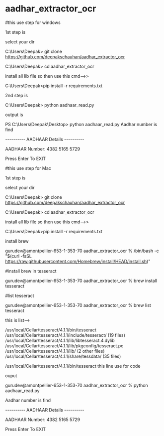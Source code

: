 # aadhar_extractor_ocr
 
 
 #this use step for windows
 
 
1st step is 

select your dir

C:\Users\Deepak> git clone https://github.com/deepakschauhan/aadhar_extractor_ocr

C:\Users\Deepak> cd aadhar_extractor_ocr

install all lib file so then use this cmd-->> 

C:\Users\Deepak>pip install -r requirements.txt

2nd step is 

C:\Users\Deepak> python aadhaar_read.py

output is

PS C:\Users\Deepak\Desktop> python aadhaar_read.py
Aadhar number is find

---------- AADHAAR Details ----------

AADHAAR Number:  4382 5165 5729


Press Enter To EXIT


 #this use step for Mac
 
 1st step is 

select your dir

C:\Users\Deepak> git clone https://github.com/deepakschauhan/aadhar_extractor_ocr

C:\Users\Deepak> cd aadhar_extractor_ocr

install all lib file so then use this cmd-->> 

C:\Users\Deepak>pip install -r requirements.txt

install brew



gurudev@amontpellier-653-1-353-70 aadhar_extractor_ocr % /bin/bash -c "$(curl -fsSL https://raw.githubusercontent.com/Homebrew/install/HEAD/install.sh)"

#install brew in tesseract

gurudev@amontpellier-653-1-353-70 aadhar_extractor_ocr % brew install tesseract

#list tesseract

gurudev@amontpellier-653-1-353-70 aadhar_extractor_ocr % brew list tesseract

this is list-->

/usr/local/Cellar/tesseract/4.1.1/bin/tesseract
/usr/local/Cellar/tesseract/4.1.1/include/tesseract/ (19 files)
/usr/local/Cellar/tesseract/4.1.1/lib/libtesseract.4.dylib
/usr/local/Cellar/tesseract/4.1.1/lib/pkgconfig/tesseract.pc
/usr/local/Cellar/tesseract/4.1.1/lib/ (2 other files)
/usr/local/Cellar/tesseract/4.1.1/share/tessdata/ (35 files)


/usr/local/Cellar/tesseract/4.1.1/bin/tesseract this line use for code



ouput 

gurudev@amontpellier-653-1-353-70 aadhar_extractor_ocr % python aadhaar_read.py 

Aadhar number is find

---------- AADHAAR Details ----------

AADHAAR Number:  4382 5165 5729 


Press Enter To EXIT

